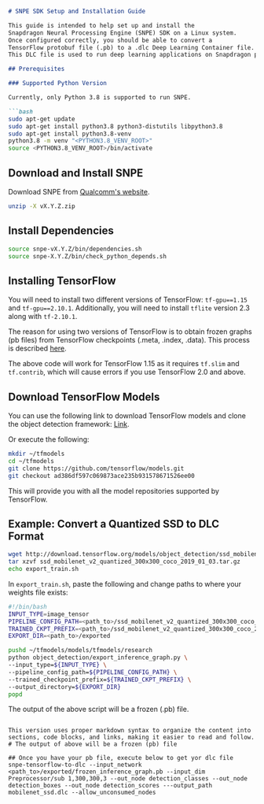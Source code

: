 


```markdown
# SNPE SDK Setup and Installation Guide

This guide is intended to help set up and install the 
Snapdragon Neural Processing Engine (SNPE) SDK on a Linux system. 
Once configured correctly, you should be able to convert a 
TensorFlow protobuf file (.pb) to a .dlc Deep Learning Container file.  
This DLC file is used to run deep learning applications on Snapdragon processors.

## Prerequisites

### Supported Python Version

Currently, only Python 3.8 is supported to run SNPE.

```bash
sudo apt-get update
sudo apt-get install python3.8 python3-distutils libpython3.8
sudo apt-get install python3.8-venv
python3.8 -m venv "<PYTHON3.8_VENV_ROOT>"
source <PYTHON3.8_VENV_ROOT>/bin/activate
```

## Download and Install SNPE

Download SNPE from [Qualcomm's website](https://www.qualcomm.com/developer/software/neural-processing-sdk-for-ai).

```bash
unzip -X vX.Y.Z.zip
```

## Install Dependencies

```bash
source snpe-vX.Y.Z/bin/dependencies.sh
source snpe-X.Y.Z/bin/check_python_depends.sh
```

## Installing TensorFlow

You will need to install two different versions of TensorFlow: `tf-gpu==1.15` and `tf-gpu==2.10.1`. Additionally, you will need to install `tflite` version 2.3 along with `tf-2.10.1`.

The reason for using two versions of TensorFlow is to obtain frozen graphs (pb files) from TensorFlow checkpoints (.meta, .index, .data). This process is described [here](https://github.com/tensorflow/models/blob/master/research/object_detection/g3doc/exporting_models.md).

The above code will work for TensorFlow 1.15 as it requires `tf.slim` and `tf.contrib`, which will cause errors if you use TensorFlow 2.0 and above.

## Download TensorFlow Models

You can use the following link to download TensorFlow models and clone the object detection framework: [Link](https://developer.qualcomm.com/sites/default/files/docs/snpe/convert_mobilenetssd.html).

Or execute the following:

```bash
mkdir ~/tfmodels
cd ~/tfmodels
git clone https://github.com/tensorflow/models.git
git checkout ad386df597c069873ace235b931578671526ee00
```

This will provide you with all the model repositories supported by TensorFlow.

## Example: Convert a Quantized SSD to DLC Format

```bash
wget http://download.tensorflow.org/models/object_detection/ssd_mobilenet_v2_quantized_300x300_coco_2019_01_03.tar.gz
tar xzvf ssd_mobilenet_v2_quantized_300x300_coco_2019_01_03.tar.gz
echo export_train.sh
```

In `export_train.sh`, paste the following and change paths to where your weights file exists:

```bash
#!/bin/bash
INPUT_TYPE=image_tensor
PIPELINE_CONFIG_PATH=<path_to>/ssd_mobilenet_v2_quantized_300x300_coco_2019_01_03/pipeline.config
TRAINED_CKPT_PREFIX=<path_to>/ssd_mobilenet_v2_quantized_300x300_coco_2019_01_03/model.ckpt
EXPORT_DIR=<path_to>/exported

pushd ~/tfmodels/models/tfmodels/research
python object_detection/export_inference_graph.py \
--input_type=${INPUT_TYPE} \
--pipeline_config_path=${PIPELINE_CONFIG_PATH} \
--trained_checkpoint_prefix=${TRAINED_CKPT_PREFIX} \
--output_directory=${EXPORT_DIR}
popd
```

The output of the above script will be a frozen (.pb) file.
```

This version uses proper markdown syntax to organize the content into sections, code blocks, and links, making it easier to read and follow.
# The output of above will be a frozen (pb) file

## Once you have your pb file, execute below to get yor dlc file 
snpe-tensorflow-to-dlc --input_network <path_to>/exported/frozen_inference_graph.pb --input_dim Preprocessor/sub 1,300,300,3 --out_node detection_classes --out_node detection_boxes --out_node detection_scores ---output_path mobilenet_ssd.dlc --allow_unconsumed_nodes   

